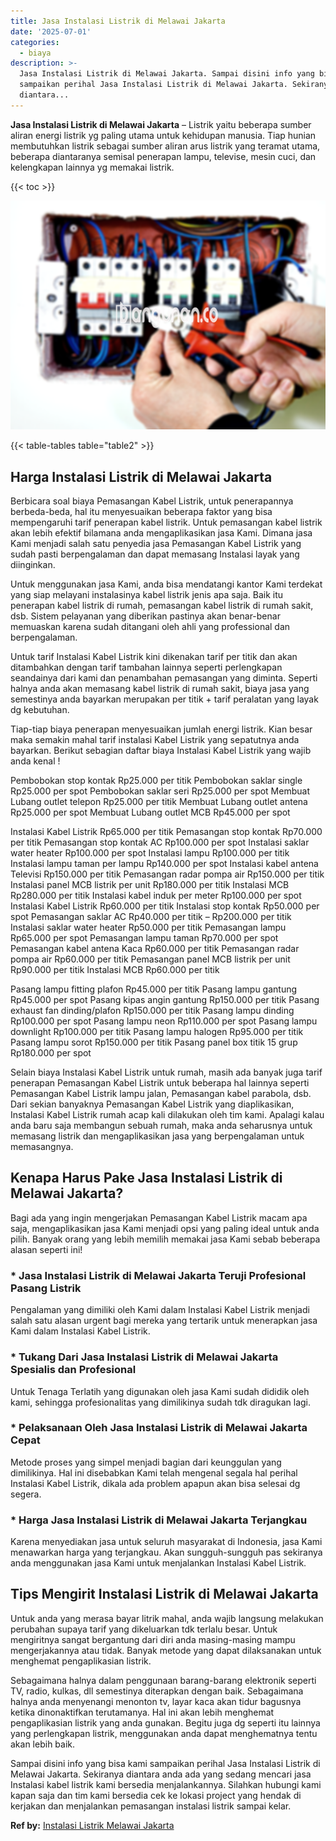 ```yaml
---
title: Jasa Instalasi Listrik di Melawai Jakarta
date: '2025-07-01'
categories:
  - biaya
description: >-
  Jasa Instalasi Listrik di Melawai Jakarta. Sampai disini info yang bisa kami
  sampaikan perihal Jasa Instalasi Listrik di Melawai Jakarta. Sekiranya
  diantara...
---
```


**Jasa Instalasi Listrik di Melawai Jakarta** – Listrik yaitu beberapa sumber aliran energi listrik yg paling utama untuk kehidupan manusia. Tiap hunian membutuhkan listrik sebagai sumber aliran arus listrik yang teramat utama, beberapa diantaranya semisal penerapan lampu, televise, mesin cuci, dan kelengkapan lainnya yg memakai listrik.

{{< toc >}}

![Jasa Instalasi Listrik di Melawai Jakarta](/images/instalasi-listrik-murah19.png)

{{< table-tables table="table2" >}}

## Harga Instalasi Listrik di Melawai Jakarta

Berbicara soal biaya Pemasangan Kabel Listrik, untuk penerapannya berbeda-beda, hal itu menyesuaikan beberapa faktor yang bisa mempengaruhi tarif penerapan kabel listrik. Untuk pemasangan kabel listrik akan lebih efektif bilamana anda mengaplikasikan jasa Kami. Dimana jasa Kami menjadi salah satu penyedia jasa Pemasangan Kabel Listrik yang sudah pasti berpengalaman dan dapat memasang Instalasi layak yang diinginkan.

Untuk menggunakan jasa Kami, anda bisa mendatangi kantor Kami terdekat yang siap melayani instalasinya kabel listrik jenis apa saja. Baik itu penerapan kabel listrik di rumah, pemasangan kabel listrik di rumah sakit, dsb. Sistem pelayanan yang diberikan pastinya akan benar-benar memuaskan karena sudah ditangani oleh ahli yang professional dan berpengalaman.

Untuk tarif Instalasi Kabel Listrik kini dikenakan tarif per titik dan akan ditambahkan dengan tarif tambahan lainnya seperti perlengkapan seandainya dari kami dan penambahan pemasangan yang diminta. Seperti halnya anda akan memasang kabel listrik di rumah sakit, biaya jasa yang semestinya anda bayarkan merupakan per titik + tarif peralatan yang layak dg kebutuhan.

Tiap-tiap biaya penerapan menyesuaikan jumlah energi listrik. Kian besar maka semakin mahal tarif instalasi Kabel Listrik yang sepatutnya anda bayarkan. Berikut sebagian daftar biaya Instalasi Kabel Listrik yang wajib anda kenal !

Pembobokan stop kontak Rp25.000 per titik Pembobokan saklar single Rp25.000 per spot Pembobokan saklar seri Rp25.000 per spot Membuat Lubang outlet telepon Rp25.000 per titik Membuat Lubang outlet antena Rp25.000 per spot Membuat Lubang outlet MCB Rp45.000 per spot

Instalasi Kabel Listrik Rp65.000 per titik Pemasangan stop kontak Rp70.000 per titik Pemasangan stop kontak AC Rp100.000 per spot Instalasi saklar water heater Rp100.000 per spot Instalasi lampu Rp100.000 per titik Instalasi lampu taman per lampu Rp140.000 per spot Instalasi kabel antena Televisi Rp150.000 per titik Pemasangan radar pompa air Rp150.000 per titik Instalasi panel MCB listrik per unit Rp180.000 per titik Instalasi MCB Rp280.000 per titik Instalasi kabel induk per meter Rp100.000 per spot Instalasi Kabel Listrik Rp60.000 per titik Instalasi stop kontak Rp50.000 per spot Pemasangan saklar AC Rp40.000 per titik – Rp200.000 per titik Instalasi saklar water heater Rp50.000 per titik Pemasangan lampu Rp65.000 per spot Pemasangan lampu taman Rp70.000 per spot Pemasangan kabel antena Kaca Rp60.000 per titik Pemasangan radar pompa air Rp60.000 per titik Pemasangan panel MCB listrik per unit Rp90.000 per titik Instalasi MCB Rp60.000 per titik

Pasang lampu fitting plafon Rp45.000 per titik Pasang lampu gantung Rp45.000 per spot Pasang kipas angin gantung Rp150.000 per titik Pasang exhaust fan dinding/plafon Rp150.000 per titik Pasang lampu dinding Rp100.000 per spot Pasang lampu neon Rp110.000 per spot Pasang lampu downlight Rp100.000 per titik Pasang lampu halogen Rp95.000 per titik Pasang lampu sorot Rp150.000 per titik Pasang panel box titik 15 grup Rp180.000 per spot

Selain biaya Instalasi Kabel Listrik untuk rumah, masih ada banyak juga tarif penerapan Pemasangan Kabel Listrik untuk beberapa hal lainnya seperti Pemasangan Kabel Listrik lampu jalan, Pemasangan kabel parabola, dsb. Dari sekian banyaknya Pemasangan Kabel Listrik yang diaplikasikan, Instalasi Kabel Listrik rumah acap kali dilakukan oleh tim kami. Apalagi kalau anda baru saja membangun sebuah rumah, maka anda seharusnya untuk memasang listrik dan mengaplikasikan jasa yang berpengalaman untuk memasangnya.

## Kenapa Harus Pake Jasa Instalasi Listrik di Melawai Jakarta?

Bagi ada yang ingin mengerjakan Pemasangan Kabel Listrik macam apa saja, mengaplikasikan jasa Kami menjadi opsi yang paling ideal untuk anda pilih. Banyak orang yang lebih memilih memakai jasa Kami sebab beberapa alasan seperti ini!

### \* Jasa Instalasi Listrik di Melawai Jakarta Teruji Profesional Pasang Listrik

Pengalaman yang dimiliki oleh Kami dalam Instalasi Kabel Listrik menjadi salah satu alasan urgent bagi mereka yang tertarik untuk menerapkan jasa Kami dalam Instalasi Kabel Listrik.

### \* Tukang Dari Jasa Instalasi Listrik di Melawai Jakarta Spesialis dan Profesional

Untuk Tenaga Terlatih yang digunakan oleh jasa Kami sudah dididik oleh kami, sehingga profesionalitas yang dimilikinya sudah tdk diragukan lagi.

### \* Pelaksanaan Oleh Jasa Instalasi Listrik di Melawai Jakarta Cepat

Metode proses yang simpel menjadi bagian dari keunggulan yang dimilikinya. Hal ini disebabkan Kami telah mengenal segala hal perihal Instalasi Kabel Listrik, dikala ada problem apapun akan bisa selesai dg segera.

### \* Harga Jasa Instalasi Listrik di Melawai Jakarta Terjangkau

Karena menyediakan jasa untuk seluruh masyarakat di Indonesia, jasa Kami menawarkan harga yang terjangkau. Akan sungguh-sungguh pas sekiranya anda menggunakan jasa Kami untuk menjalankan Instalasi Kabel Listrik.

## Tips Mengirit Instalasi Listrik di Melawai Jakarta


Untuk anda yang merasa bayar litrik mahal, anda wajib langsung melakukan perubahan supaya tarif yang dikeluarkan tdk terlalu besar. Untuk mengiritnya sangat bergantung dari diri anda masing-masing mampu mengerjakannya atau tidak. Banyak metode yang dapat dilaksanakan untuk menghemat pengaplikasian listrik.

Sebagaimana halnya dalam penggunaan barang-barang elektronik seperti TV, radio, kulkas, dll semestinya diterapkan dengan baik. Sebagaimana halnya anda menyenangi menonton tv, layar kaca akan tidur bagusnya ketika dinonaktifkan terutamanya. Hal ini akan lebih menghemat pengaplikasian listrik yang anda gunakan. Begitu juga dg seperti itu lainnya yang perlengkapan listrik, menggunakan anda dapat menghematnya tentu akan lebih baik.

Sampai disini info yang bisa kami sampaikan perihal Jasa Instalasi Listrik di Melawai Jakarta. Sekiranya diantara anda ada yang sedang mencari jasa Instalasi kabel listrik kami bersedia menjalankannya. Silahkan hubungi kami kapan saja dan tim kami bersedia cek ke lokasi project yang hendak di kerjakan dan menjalankan pemasangan instalasi listrik sampai kelar.

**Ref by:** [Instalasi Listrik Melawai Jakarta](https://id.wikipedia.org/wiki/Instalasi)
